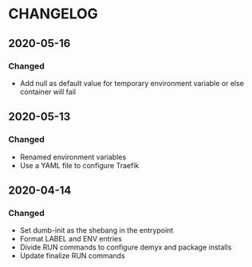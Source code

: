 # CHANGELOG

## 2020-05-16
### Changed
- Add null as default value for temporary environment variable or else container will fail

## 2020-05-13
### Changed
- Renamed environment variables
- Use a YAML file to configure Traefik

## 2020-04-14
### Changed
- Set dumb-init as the shebang in the entrypoint
- Format LABEL and ENV entries
- Divide RUN commands to configure demyx and package installs
- Update finalize RUN commands
